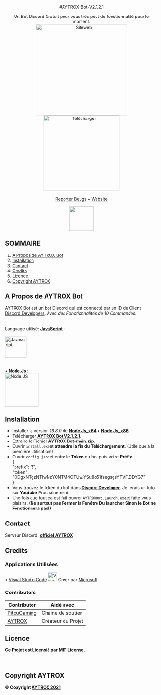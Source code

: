 <!-- Copyright © AYTROX 2021 -->

<p align="center"> #AYTROX-Bot-V2.1.2.1

<!-- PROJECT LOGO -->
<br />
<p align="center">
  <p align="center">
    Un Bot Discord Gratuit pour vous très peut de fonctionnalité pour le moment.
	<br />
	  <a href="https://aytrox.wixsite.com/website" target="_blank" title="Logo OFFICIEL de AYTROX">
	<img 	alt="Siteweb"
		src="https://i.imgur.com/a8WOqHV.png"
		width="300"
		height="300"
    </a>
	  <br />
		  <a href="https://github.com/AYTROX-OFFICIEL/AYTROX-Bot/releases/tag/V2.1.2.1" title="Télécharger" target="_blank">
    <img  alt="Télécharger"
	  src="https://img.shields.io/badge/Downloads-Derni%C3%A8re%20version%3A%20V2.1.2.1-orange"
	  width="250">
		  </a>
    <br />
    <br />
    <a href="https://discord.gg/gzqgGrUSDH">Reporter Beugs</a>
    •
    <a href="https://aytrox.wixsite.com/website">Website</a>
    <br />
    <br />
      <a href="https://dsc.gg/AYTROX" title="Discord">
		  <img src="https://i.imgur.com/NzWJsgU.png"
		       href="https://dsc.gg/AYTROX"
		       width="80">
		  </a>
  </p>
</p>



<!-- SOMMAIRE -->
## SOMMAIRE

<ol>
    <li><a href="#a-propos-de-aytrox-bot">A Propos de AYTROX Bot</a></li>
    <li><a href="#installation">Installation</a></li>
    <li><a href="#contact">Contact</a></li>
    <li><a href="#credits">Credits</a></li>
    <li><a href="#licence">Licence</a></li>
    <li><a href="#copyright-aytrox">Copyright AYTROX</a></li>
</ol>



<!-- A Propos de AYTROX Bot -->
## A Propos de AYTROX Bot

AYTROX Bot est un bot Discord qui est connecté par un ID de Client [Discord.Developers](https://discord.com/developers/applications). _Avec des Fonctionnalités de 10 Commandes._<br>
<br><br>
Language utilisé: **[JavaScript](https://developer.mozilla.org/fr/docs/Web/JavaScript) :**
        <br/>
	</br>
	<img src="https://i.imgur.com/cbpCqLw.png" width="70" height="70" title="Javascript">
	<br/>
	</br>
	<br>
	• **[Node.Js](https://nodejs.org/fr/about/) :**<br/>
	<img src="https://nodejs.org/static/images/logos/nodejs-new-pantone-black.svg" width="110" height="110" title="Node.JS">



<!-- INSTALLATION -->
## Installation

- Installer la version _16.8.0_ de **[Node.Js_x64](https://nodejs.org/download/release/v16.8.0/node-v16.8.0-x64.msi)** • **[Node.Js_x86](https://nodejs.org/download/release/v16.8.0/node-v16.8.0-x86.msi)**
- Télécharger **[AYTROX Bot V2.1.2.1](https://github.com/AYTROX-OFFICIEL/AYTROX-Bot/archive/refs/heads/main.zip)**.
- Extraire le Fichier **AYTROX Bot-main.zip**.
- Ouvrir `install.exe`et **attendre la fin du Téléchargement**. (Utile que a la première utilisation!)
- Ouvrir `config.json`et entré le **Token** du bot puis votre **Préfix**.<br/>
   {<br/>
    "prefix": "!",<br/>
    "token": "ODgxNTgzNTIwNzY0NTM4OTUw.YSu8o51fsegsgsYTVF.DDYG7"<br/>
   }
- Vous trouvez le token du bot dans **[Discord Developer](https://discord.com/developers/applications)**. Je ferais un tuto sur **Youtube** Prochainement.
- Une fois que tout ça est fait ouvrer `AYTROXBot.Launch.exe`et faite vous plaisirs. **(Ne surtout pas Fermer la Fenêtre Du launcher Sinon le Bot ne Fonctionnera pas!)**



<!-- CONTACT -->
## Contact


Serveur Discord: **[officiel AYTROX](https://dsc.gg/AYTROX)**


<!-- CREDITS -->
## Credits

### Applications Utilisées
• [Visual Studio Code](https://code.visualstudio.com/) <img src="https://upload.wikimedia.org/wikipedia/commons/thumb/9/9a/Visual_Studio_Code_1.35_icon.svg/1200px-Visual_Studio_Code_1.35_icon.svg.png" width="30" title="Visual Studio Code"> Créer par [Microsoft](https://github.com/microsoft) <br>

### Contributors

| Contributor | Aidé avec |
| ----------- | --------- |
| [PitouGaming](https://www.youtube.com/channel/UCH97qiXvxU75rLAj27pRWfA)  |  Chaine de soutien |
| [AYTROX](https://www.youtube.com/c/AYTROX)  | Créateur du Projet |



<!-- LICENSE -->
## Licence

**Ce Projet est Licensié par MIT License.**
<br>
<br>
<br>
<!-- Copyright AYTROX -->
## Copyright AYTROX

**© Copyright [AYTROX 2021](https://aytrox.wixsite.com/website)**

